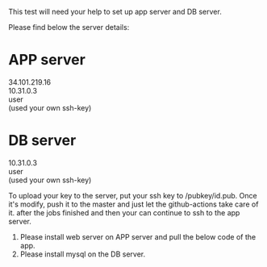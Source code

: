 This test will need your help to set up app server and DB server. 

Please find below the server details:

APP server
==========

34.101.219.16 <br />
10.31.0.3 <br />
user <br />
(used your own ssh-key) <br />

DB server
=========

10.31.0.3 <br />
user <br />
(used your own ssh-key) <br />

To upload your key to the server, put your ssh key to /pubkey/id.pub. Once it's modify, push it to the master and just let the github-actions take care of it. after the jobs finished and then your can continue to ssh to the app server.

1. Please install web server on APP server and pull the below code of the app.
2. Please install mysql on the DB server.